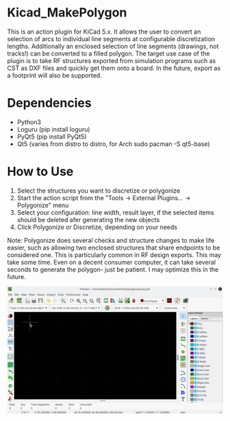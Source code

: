 # Kicad_MakePolygon

This is an action plugin for KiCad 5.x. It allows the user to convert an selection of arcs to individual line segments at configurable discretization lengths. Additionally an enclosed selection of line segments (drawings, not tracks!) can be converted to a filled polygon. The target use case of the plugin is to take RF structures exported from simulation programs such as CST as DXF files and quickly get them onto a board. In the future, export as a footprint will also be supported.

# Dependencies
 - Python3
 - Loguru (pip install loguru)
 - PyQt5 (pip install PyQt5)
 - Qt5 (varies from distro to distro, for Arch sudo pacman -S qt5-base)

# How to Use
1. Select the structures you want to discretize or polygonize
2. Start the action script from the "Tools -> External Plugins... -> Polygonize" menu
3. Select your configuration: line width, result layer, if the selected items should be deleted afer generating the new objects
4. Click Polygonize or Discretize, depending on your needs

Note: Polygonize does several checks and structure changes to make life easier, such as allowing two enclosed structures that share endpoints to be considered one. This is particularly common in RF design exports. This may take some time. Even on a decent consumer computer, it can take several seconds to generate the polygon- just be patient. I may optimize this in the future.

![Demo](/Support/demo.gif)
